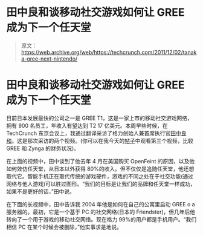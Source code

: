 # 田中良和谈移动社交游戏如何让 GREE 成为下一个任天堂

> 原文：<https://web.archive.org/web/https://techcrunch.com/2011/12/02/tanaka-gree-next-nintendo/>

# 田中良和谈移动社交游戏如何让 GREE 成为下一个任天堂

目前日本发展最快的公司之一是 GREE T1，这是一家上市的移动社交游戏网络，拥有 900 名员工，年收入有望达到 T2 17 亿美元。本周早些时候，在 TechCrunch 东京会议上，我通过翻译采访了格力创始人兼首席执行官[田中良和](https://web.archive.org/web/20221225140325/http://www.crunchbase.com/person/yoshikazu-tanaka)。这是那次采访的两个视频。(你可以在我今天的[帖子](https://web.archive.org/web/20221225140325/https://techcrunch.com/2011/12/02/how-zynga-stacks-up-to-gree/)中观看第三个视频，比较 GREE 和 Zynga 的财务状况)。

在上面的视频中，田中谈到了他去年 4 月在美国购买 OpenFeint 的原因，以及他如何效仿任天堂，从日本以外获得 80%的收入。但不仅仅是追随任天堂，他还想取代它。智能手机正在取代传统的游戏硬件，游戏的不同之处在于社交功能(通过网络与他人游戏)可以胜过图形。“我们的目标是让我们的品牌和任天堂一样成功，如果不是更好的话，”田中说。

在下面的长视频中，田中告诉我 2004 年他是如何在自己的公寓里启动 GREE o a 服务器的。最初，它是一个基于 PC 的社交网络(日本的 Friendster)，但几年后他转向了一个用于游戏的移动社交网络。现在格力 99%的用户都是手机用户。“我们相信 PC 在某个时候会被删除，”他实事求是地说。
